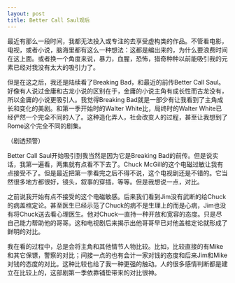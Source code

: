 ```yaml
---
layout: post
title: Better Call Saul观后
---
```


最近有那么一段时间，我都无法投入或专注的去享受虚构类的作品。不管看电影，电视，或者小说，脑海里都有这么一种想法：这都是编出来的，为什么要浪费时间在这上面。或者换一个角度来说，暴力，血腥，恐怖，猎奇种种以前能吸引我的元素已经对我没有太大的吸引力了。

但是在这之后，我还是陆续看了Breaking Bad，和最近的前传Better Call Saul。好像有人说过金庸和古龙小说的区别在于，金庸的小说主角有成长性而古龙没有，所以金庸的小说更吸引人。我觉得Breaking Bad就是一部少有让我看到了主角成长和变化的美剧。和第一季开始时的Walter White比，局终时的Walter White已经俨然一个完全不同的人了。这种造化弄人，社会改变人的过程，甚至让我想到了Rome这个完全不同的剧集。

（剧透预警）

<!--more-->

Better Call Saul开始吸引到我当然是因为它是Breaking Bad的前传。但是说实话，我第一遍看，两集就有点看不下去了。Chuck McGill的这个电磁过敏让我有点接受不了。但是最近把第一季看完之后不得不说，这个电视剧还是不错的。它当然很多地方都很好，镜头，叙事的穿插，等等。但是我想说一点，对比。

之前说我开始有点不接受的这个电磁敏感。后来我们看到Jim没有武断的给Chuck的病盖棺定论。甚至医生已经示范了Chuck的病不是生理上的而是心病，Jim也没有将Chuck送去看心理医生。他对Chuck一直持一种开放和宽容的态度。只是尽自己能力帮助他的哥哥。这和电视剧后来揭示出他哥哥早已对他盖棺定论就形成了鲜明的对比。

我在看的过程中，总是会将主角和其他情节人物比较。比如，比较直接的有Mike和其它保镖，警察的对比；间接一点的也有会计一家对钱的态度和后来Jim和Mike对钱的态度的对比。这种比较也给了我一种更强的触动。人的很多感情判断都是建立在比较上的，这部剧第一季依靠铺垫带来的对比很神。